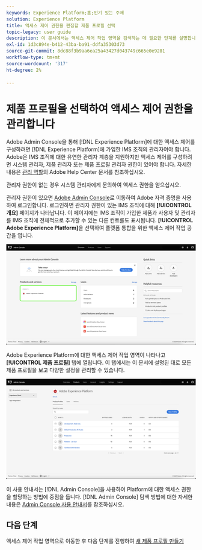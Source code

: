 ```yaml
---
keywords: Experience Platform;홈;인기 있는 주제
solution: Experience Platform
title: 액세스 제어 권한을 편집할 제품 프로필 선택
topic-legacy: user guide
description: 이 문서에서는 액세스 제어 작업 영역을 검색하는 데 필요한 단계를 설명합니다. Adobe Admin Console을 통해 Experience Platform에 대한 액세스 제어를 구성하려면 Experience Platform에 가입한 IMS 조직의 관리자여야 합니다.
exl-id: 1d3c894e-b412-43ba-ba91-ddfa35303d73
source-git-commit: 8dc88f3b9aa6ea25a43427d043749c665e0e9281
workflow-type: tm+mt
source-wordcount: '317'
ht-degree: 2%

---
```


# 제품 프로필을 선택하여 액세스 제어 권한을 관리합니다

Adobe Admin Console을 통해 [!DNL Experience Platform]에 대한 액세스 제어를 구성하려면 [!DNL Experience Platform]에 가입한 IMS 조직의 관리자여야 합니다. Adobe은 IMS 조직에 대한 유연한 관리자 계층을 지원하지만 액세스 제어를 구성하려면 시스템 관리자, 제품 관리자 또는 제품 프로필 관리자 권한이 있어야 합니다. 자세한 내용은 [관리 역할](https://helpx.adobe.com/enterprise/using/admin-roles.html)의 Adobe Help Center 문서를 참조하십시오.

관리자 권한이 없는 경우 시스템 관리자에게 문의하여 액세스 권한을 얻으십시오.

관리자 권한이 있으면 [Adobe Admin Console](https://adminconsole.adobe.com)로 이동하여 Adobe 자격 증명을 사용하여 로그인합니다. 로그인하면 관리자 권한이 있는 IMS 조직에 대해 **[!UICONTROL 개요]** 페이지가 나타납니다. 이 페이지에는 IMS 조직이 가입한 제품과 사용자 및 관리자를 IMS 조직에 전체적으로 추가할 수 있는 다른 컨트롤도 표시됩니다. **[!UICONTROL Adobe Experience Platform]**&#x200B;을 선택하여 플랫폼 통합을 위한 액세스 제어 작업 공간을 엽니다.

![select-product](../images/select-product.png)

Adobe Experience Platform에 대한 액세스 제어 작업 영역이 나타나고 **[!UICONTROL 제품 프로필]** 탭에 열립니다. 이 탭에서는 이 문서에 설명된 대로 모든 제품 프로필을 보고 다양한 설정을 관리할 수 있습니다.

![select-product-profile](../images/select-product-profile.png)

이 사용 안내서는 [!DNL Admin Console]을 사용하여 Platform에 대한 액세스 권한을 할당하는 방법에 중점을 둡니다. [!DNL Admin Console] 탐색 방법에 대한 자세한 내용은 [Admin Console 사용 안내서](https://helpx.adobe.com/kr/enterprise/using/admin-console.html)를 참조하십시오.

## 다음 단계

액세스 제어 작업 영역으로 이동한 후 다음 단계를 진행하여 [새 제품 프로필 만들기](create-profile.md)
